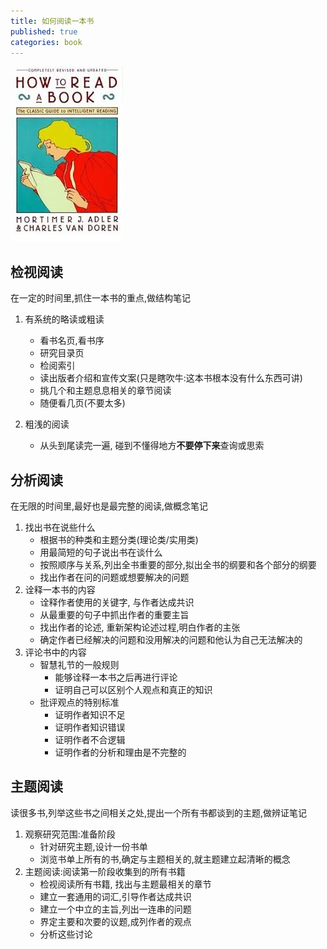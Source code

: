 ```yaml
---
title: 如何阅读一本书
published: true
categories: book
---
```


![](/assets/cover-how-to-read-book.jpg)

## 检视阅读

在一定的时间里,抓住一本书的重点,做结构笔记

1. 有系统的略读或粗读
   + 看书名页,看书序
   + 研究目录页
   + 检阅索引
   + 读出版者介绍和宣传文案(只是瞎吹牛:这本书根本没有什么东西可讲)
   + 挑几个和主题息息相关的章节阅读
   + 随便看几页(不要太多)

2. 粗浅的阅读
   + 从头到尾读完一遍, 碰到不懂得地方**不要停下来**查询或思索

## 分析阅读

在无限的时间里,最好也是最完整的阅读,做概念笔记

1. 找出书在说些什么
   + 根据书的种类和主题分类(理论类/实用类)
   + 用最简短的句子说出书在谈什么
   + 按照顺序与关系,列出全书重要的部分,拟出全书的纲要和各个部分的纲要
   + 找出作者在问的问题或想要解决的问题
2. 诠释一本书的内容
   + 诠释作者使用的关键字, 与作者达成共识
   + 从最重要的句子中抓出作者的重要主旨
   + 找出作者的论述, 重新架构论述过程,明白作者的主张
   + 确定作者已经解决的问题和没用解决的问题和他认为自己无法解决的
3. 评论书中的内容
   + 智慧礼节的一般规则
     + 能够诠释一本书之后再进行评论
     + 证明自己可以区别个人观点和真正的知识
   + 批评观点的特别标准
     + 证明作者知识不足
     + 证明作者知识错误
     + 证明作者不合逻辑
     + 证明作者的分析和理由是不完整的

## 主题阅读

读很多书,列举这些书之间相关之处,提出一个所有书都谈到的主题,做辨证笔记

1. 观察研究范围:准备阶段
   + 针对研究主题,设计一份书单
   + 浏览书单上所有的书,确定与主题相关的,就主题建立起清晰的概念
2. 主题阅读:阅读第一阶段收集到的所有书籍
   + 检视阅读所有书籍, 找出与主题最相关的章节
   + 建立一套通用的词汇,引导作者达成共识
   + 建立一个中立的主旨,列出一连串的问题
   + 界定主要和次要的议题,成列作者的观点
   + 分析这些讨论

